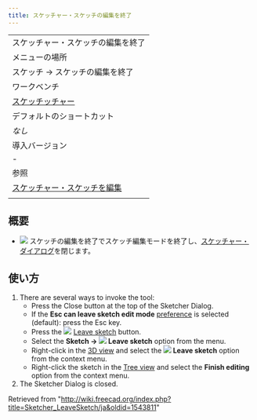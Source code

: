 ```yaml
---
title: スケッチャー・スケッチの編集を終了
---
```


|                                                                                  |
| -------------------------------------------------------------------------------- |
| スケッチャー・スケッチの編集を終了                                               |
| メニューの場所                                                                   |
| スケッチ → スケッチの編集を終了                                                  |
| ワークベンチ                                                                     |
| [スケッチッチャー](/Sketcher_Workbench/ja "Sketcher Workbench/ja")               |
| デフォルトのショートカット                                                       |
| _なし_                                                                           |
| 導入バージョン                                                                   |
| -                                                                                |
| 参照                                                                             |
| [スケッチャー・スケッチを編集](/Sketcher_EditSketch/ja "Sketcher EditSketch/ja") |
|                                                                                  |

## 概要

- ![](/images/Sketcher_LeaveSketch.svg) スケッチの編集を終了でスケッチ編集モードを終了し、[スケッチャー・ダイアログ](/Sketcher_Dialog/ja "Sketcher Dialog/ja")を閉じます。

## 使い方

1. There are several ways to invoke the tool:
   - Press the Close button at the top of the Sketcher Dialog.
   - If the **Esc can leave sketch edit mode** [preference](/Sketcher_Preferences#General "Sketcher Preferences") is selected (default): press the Esc key.
   - Press the ![](/images/Sketcher_LeaveSketch.svg) [Leave sketch](/Sketcher_LeaveSketch "Sketcher LeaveSketch") button.
   - Select the **Sketch → ![](/images/Sketcher_LeaveSketch.svg) Leave sketch** option from the menu.
   - Right-click in the [3D view](/3D_view "3D view") and select the **![](/images/Sketcher_LeaveSketch.svg) Leave sketch** option from the context menu.
   - Right-click the sketch in the [Tree view](/Tree_view "Tree view") and select the **Finish editing** option from the context menu.
2. The Sketcher Dialog is closed.

Retrieved from "<http://wiki.freecad.org/index.php?title=Sketcher_LeaveSketch/ja&oldid=1543811>"
